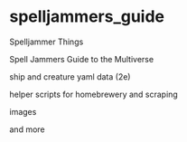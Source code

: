 # spelljammers_guide
Spelljammer Things

Spell Jammers Guide to the Multiverse

ship and creature yaml data (2e)

helper scripts for homebrewery and scraping

images

and more

